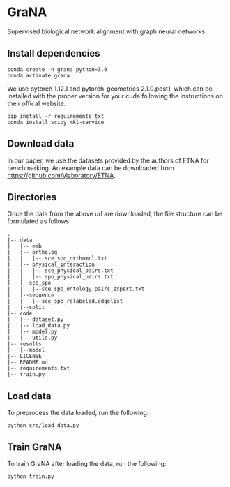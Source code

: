# GraNA
Supervised biological network alignment with graph neural networks


## Install dependencies
```
conda create -n grana python=3.9
conda activate grana
```
We use pytorch 1.12.1 and pytorch-geometrics 2.1.0.post1, which can be installed with the proper version for your cuda following the instructions on their offical website.
```
pip install -r requirements.txt
conda install scipy mkl-service
```


## Download data
In our paper, we use the datasets provided by the authors of ETNA for benchmarking. An example data can be downloaded from https://github.com/ylaboratory/ETNA.


## Directories
Once the data from the above url are downloaded, the file structure can be formulated as follows:
```
.
|-- data
|   |-- emb
|   |-- ortholog
|   |   |-- sce_spo_orthomcl.txt
|   |-- physical_interaction
|   |   |-- sce_physical_pairs.txt
|   |   |-- spo_physical_pairs.txt
|   |--sce_spo
|   |   |--sce_spo_ontology_pairs_expert.txt
|   |--sequence
|   |   |--sce_spo_relabeled.edgelist
|   |--split
|-- code
|   |-- dataset.py
|   |-- load_data.py
|   |-- model.py
|   |-- utils.py
|-- results
|   |--model
|-- LICENSE
|-- README.md
|-- requirements.txt
|-- train.py
```

## Load data
To preprocess the data loaded, run the following:
```
python src/load_data.py
```

## Train GraNA
To train GraNA after loading the data, run the following:
```
python train.py
```